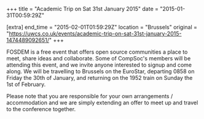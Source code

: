 +++
title = "Academic Trip on Sat 31st January 2015"
date = "2015-01-31T00:59:29Z"

[extra]
end_time = "2015-02-01T01:59:29Z"
location = "Brussels"
original = "https://uwcs.co.uk/events/academic-trip-on-sat-31st-january-2015-1474489092651/"
+++

FOSDEM is a free event that offers open source communities a place to meet, share ideas and collaborate. Some of CompSoc's members will be attending this event, and we invite anyone interested to signup and come along. We will be travelling to Brussels on the EuroStar, departing 0858 on Friday the 30th of January, and returning on the 1952 train on Sunday the 1st of February.

Please note that you are responsible for your own arrangements / accommodation and we are simply extending an offer to meet up and travel to the conference together.

